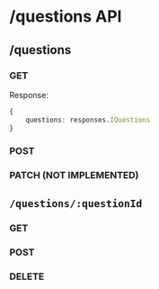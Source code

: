 # /questions API

## /questions

### GET
Response:
```ts
{
    questions: responses.IQuestions
}
```

### POST

### PATCH (NOT IMPLEMENTED)


## `/questions/:questionId`

### GET

### POST

### DELETE

